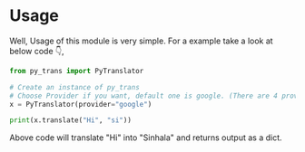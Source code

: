 # Usage
Well, Usage of this module is very simple. For a example take a look at below code 👇,

```python
from py_trans import PyTranslator

# Create an instance of py_trans
# Choose Provider if you want, default one is google. (There are 4 providers for now)
x = PyTranslator(provider="google")

print(x.translate("Hi", "si"))
```

Above code will translate "Hi" into "Sinhala" and returns output as a dict.
